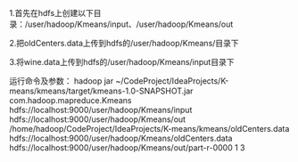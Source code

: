 1.首先在hdfs上创建以下目录：/user/hadoop/Kmeans/input、/user/hadoop/Kmeans/out

2.把oldCenters.data上传到hdfs的/user/hadoop/Kmeans/目录下

3.将wine.data上传到hdfs的/user/hadoop/Kmeans/input目录下

运行命令及参数：
hadoop jar ~/CodeProject/IdeaProjects/K-means/kmeans/target/kmeans-1.0-SNAPSHOT.jar com.hadoop.mapreduce.Kmeans hdfs://localhost:9000/user/hadoop/Kmeans/input hdfs://localhost:9000/user/hadoop/Kmeans/out /home/hadoop/CodeProject/IdeaProjects/K-means/kmeans/oldCenters.data hdfs://localhost:9000/user/hadoop/Kmeans/oldCenters.data hdfs://localhost:9000/user/hadoop/Kmeans/out/part-r-0000 1 3
